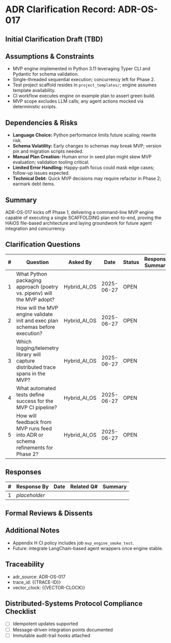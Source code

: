 # ADR Clarification Record: ADR-OS-017

## Initial Clarification Draft (TBD)


## Assumptions & Constraints
- MVP engine implemented in Python 3.11 leveraging Typer CLI and Pydantic for schema validation.
- Single-threaded sequential execution; concurrency left for Phase 2.
- Test project scaffold resides in `project_templates/`; engine assumes template availability.
- CI workflow executes engine on example plan to assert green build.
- MVP scope excludes LLM calls; any agent actions mocked via deterministic scripts.

## Dependencies & Risks
- **Language Choice:** Python performance limits future scaling; rewrite risk.
- **Schema Volatility:** Early changes to schemas may break MVP; version pin and migration scripts needed.
- **Manual Plan Creation:** Human error in seed plan might skew MVP evaluation; validation tooling critical.
- **Limited Error Handling:** Happy-path focus could mask edge cases; follow-up issues expected.
- **Technical Debt:** Quick MVP decisions may require refactor in Phase 2; earmark debt items.

## Summary
ADR-OS-017 kicks off Phase 1, delivering a command-line MVP engine capable of executing a single SCAFFOLDING plan end-to-end, proving the HAiOS file-based architecture and laying groundwork for future agent integration and concurrency.

## Clarification Questions
| # | Question | Asked By | Date | Status | Response Summary |
|---|----------|----------|------|--------|------------------|
| 1 | What Python packaging approach (poetry vs. pipenv) will the MVP adopt? | Hybrid_AI_OS | 2025-06-27 | OPEN | |
| 2 | How will the MVP engine validate init and exec plan schemas before execution? | Hybrid_AI_OS | 2025-06-27 | OPEN | |
| 3 | Which logging/telemetry library will capture distributed trace spans in the MVP? | Hybrid_AI_OS | 2025-06-27 | OPEN | |
| 4 | What automated tests define success for the MVP CI pipeline? | Hybrid_AI_OS | 2025-06-27 | OPEN | |
| 5 | How will feedback from MVP runs feed into ADR or schema refinements for Phase 2? | Hybrid_AI_OS | 2025-06-27 | OPEN | |

## Responses
| # | Response By | Date | Related Q# | Summary |
|---|-------------|------|------------|---------|
| 1 | _placeholder_ | | | |

## Formal Reviews & Dissents
<!-- Capture formal approvals, objections, and alternative viewpoints here. -->


## Additional Notes
- Appendix H CI policy includes job `mvp_engine_smoke_test`.
- Future: integrate LangChain-based agent wrappers once engine stable.

## Traceability
- adr_source: ADR-OS-017
- trace_id: {{TRACE-ID}}
- vector_clock: {{VECTOR-CLOCK}}

## Distributed-Systems Protocol Compliance Checklist
- [ ] Idempotent updates supported
- [ ] Message-driven integration points documented
- [ ] Immutable audit-trail hooks attached 